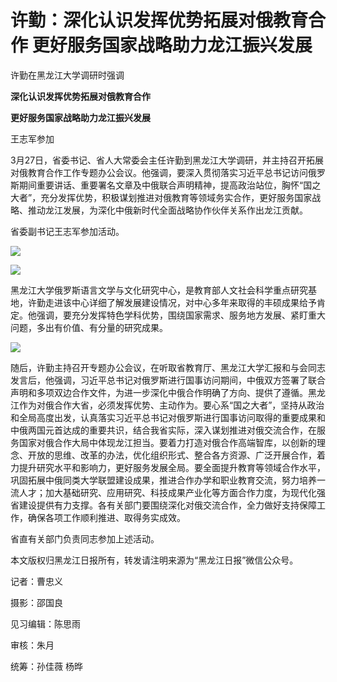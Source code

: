 # 许勤：​深化认识发挥优势拓展对俄教育合作 更好服务国家战略助力龙江振兴发展

许勤在黑龙江大学调研时强调

**深化认识发挥优势拓展对俄教育合作**

**更好服务国家战略助力龙江振兴发展**

王志军参加

3月27日，省委书记、省人大常委会主任许勤到黑龙江大学调研，并主持召开拓展对俄教育合作工作专题办公会议。他强调，要深入贯彻落实习近平总书记访问俄罗斯期间重要讲话、重要署名文章及中俄联合声明精神，提高政治站位，胸怀“国之大者”，充分发挥优势，积极谋划推进对俄教育等领域务实合作，更好服务国家战略、推动龙江发展，为深化中俄新时代全面战略协作伙伴关系作出龙江贡献。

省委副书记王志军参加活动。

![](https://inews.gtimg.com/news_bt/OsuMzPsj2d3j8u78k32Y2ib_EAuNkVMZTJ45-BIG2ZMk4AA/1000)

![](https://inews.gtimg.com/news_bt/OoPsDfhHY_2VA5EPa3Z6MBlXh7rG0LWFuSKEQPU7eRdVUAA/1000)

黑龙江大学俄罗斯语言文学与文化研究中心，是教育部人文社会科学重点研究基地，许勤走进该中心详细了解发展建设情况，对中心多年来取得的丰硕成果给予肯定。他强调，要充分发挥特色学科优势，围绕国家需求、服务地方发展、紧盯重大问题，多出有价值、有分量的研究成果。

![](https://inews.gtimg.com/news_bt/ODFHOlpyFQ78G8vLvCIELpn_Jg1lzNF3dJcocuILQu30IAA/1000)

随后，许勤主持召开专题办公会议，在听取省教育厅、黑龙江大学汇报和与会同志发言后，他强调，习近平总书记对俄罗斯进行国事访问期间，中俄双方签署了联合声明和多项双边合作文件，为进一步深化中俄合作明确了方向、提供了遵循。黑龙江作为对俄合作大省，必须发挥优势、主动作为。要心系“国之大者”，坚持从政治和全局高度出发，认真落实习近平总书记对俄罗斯进行国事访问取得的重要成果和中俄两国元首达成的重要共识，结合我省实际，深入谋划推进对俄交流合作，在服务国家对俄合作大局中体现龙江担当。要着力打造对俄合作高端智库，以创新的理念、开放的思维、改革的办法，优化组织形式、整合各方资源、广泛开展合作，着力提升研究水平和影响力，更好服务发展全局。要全面提升教育等领域合作水平，巩固拓展中俄同类大学联盟建设成果，推进合作办学和职业教育交流，努力培养一流人才；加大基础研究、应用研究、科技成果产业化等方面合作力度，为现代化强省建设提供有力支撑。各有关部门要围绕深化对俄交流合作，全力做好支持保障工作，确保各项工作顺利推进、取得务实成效。

省直有关部门负责同志参加上述活动。

本文版权归黑龙江日报所有，转发请注明来源为“黑龙江日报”微信公众号。

记者：曹忠义

摄影：邵国良

见习编辑：陈思雨

审核：朱月

统筹：孙佳薇 杨晔

